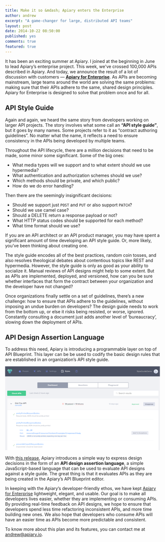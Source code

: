 ```yaml
---
title: Make it so &mdash; Apiary enters the Enterprise
author: andrew
excerpt: "A game-changer for large, distributed API teams"
layout: post
date: 2014-10-22 08:50:00
published: yes
comments: true
featured: true
---
```


It has been an exciting summer at Apiary. I joined at the beginning in June to lead Apiary’s enterprise project. This week, we've crossed 100,000 APIs described in Apiary. And today, we announce the result of a lot of discussion with customers &mdash; [**Apiary for Enterprise**][Apiary for Enterprise]. As APIs are becoming mainstream, large teams around the world are solving the same problems: making sure that their APIs adhere to the same, shared design principles. Apiary for Enterprise is designed to solve that problem once and for all.

## API Style Guide

Again and again, we heard the same story from developers working on larger API projects. The story involves what some call an **“API style guide”**, but it goes by many names. Some projects refer to it as “contract authoring guidelines”. No matter what the name, it reflects a need to ensure consistency in the APIs being developed by multiple teams.

Throughout the API lifecycle, there are a million decisions that need to be made, some minor some significant. Some of the big ones:

* What media types will we support and to what extent should we use hypermedia? 
* What authentication and authorization schemes should we use?
* Which methods should be private, and which public?
* How do we do error handling?

Then there are the seemingly insignificant decisions:

* Should we support just ```POST``` and ```PUT``` or also support ```PATCH```?
* Should we use camel case?
* Should a DELETE return a response payload or not?
* What HTTP status codes should be supported for each method?
* What time format should we use?

If you are an API architect or an API product manager, you may have spent a significant amount of time developing an API style guide. Or, more likely, you’ve been thinking about creating one. 

The style guide encodes all of the best practices, random coin tosses, and also resolves theological debates about contentious topics like REST and hypermedia. However, the style guide is only as good as your ability to socialize it. Manual reviews of API designs might help to some extent. But as APIs are implemented, deployed, and versioned, how can you be sure whether interfaces that form the contract between your organization and the developer have not changed?

Once organizations finally settle on a set of guidelines, there’s a new challenge: how to ensure that APIs adhere to the guidelines, without imposing an undue burden on developers? The design guide needs to work from the bottom up, or else it risks being resisted, or worse, ignored. Constantly consulting a document just adds another level of ‘bureaucracy’, slowing down the deployment of APIs.  

## API Design Assertion Language

To address this need, Apiary is introducing a programmable layer on top of API Blueprint. This layer can be be used to codify the basic design rules that are established in an organization’s API style guide.

![enterprise plan](/images/2014-10-21-Enterprise-Release.png)

With [this release][post], Apiary introduces a simple way to express design decisions in the form of an **API design assertion language**, a simple JavaScript-based language that can be used to evaluate API designs against a style guide. The great thing is that it evaluates APIs as they are being created in the Apiary’s API Blueprint editor.

In keeping with the Apiary’s developer-friendly ethos, we have kept [Apiary for Enterprise][] lightweight, elegant, and usable. Our goal is to make all developers lives easier, whether they are implementing or consuming APIs. By providing real-time feedback on API designs, we hope to ensure that developers spend less time refactoring inconsistent APIs, and more time building new ones. We also hope that developers who consume APIs will have an easier time as APIs become more predictable and consistent. 

To know more about this plan and its features, you can contact me at [andrew@apiary.io](mailto:andrew@apiary.io).


[Apiary for Enterprise]: http://enterprise.apiary.io
[post]: http://www.prnewswire.com/news-releases/api-design-pioneer-announces-apiary-for-enterprise-329275395.html
